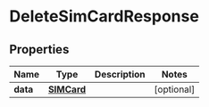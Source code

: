

# DeleteSimCardResponse


## Properties

Name | Type | Description | Notes
------------ | ------------- | ------------- | -------------
**data** | [**SIMCard**](SIMCard.md) |  |  [optional]



